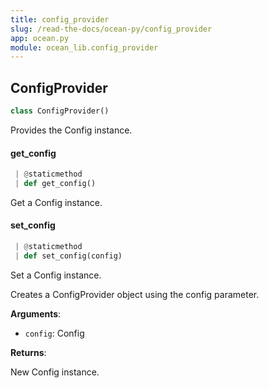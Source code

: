 ```yaml
---
title: config_provider
slug: /read-the-docs/ocean-py/config_provider
app: ocean.py
module: ocean_lib.config_provider
---
```

## ConfigProvider

```python
class ConfigProvider()
```

Provides the Config instance.

#### get\_config

```python
 | @staticmethod
 | def get_config()
```

Get a Config instance.

#### set\_config

```python
 | @staticmethod
 | def set_config(config)
```

Set a Config instance.

Creates a ConfigProvider object using the config parameter.

**Arguments**:

- `config`: Config

**Returns**:

New Config instance.

